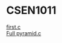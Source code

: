 # CSEN1011
[first.c](https://github.com/MohanaSainidugonda/CSEN1011/blob/ece64928a859e61987308a6f897c7811135e67bf/first.c)<br />
[Full pyramid.c](https://github.com/MohanaSainidugonda/CSEN1011/blob/4b0011aa8e76ea5bdaa1d12371c3daaa81e04d9d/Full%20pyramid.c)<br />
